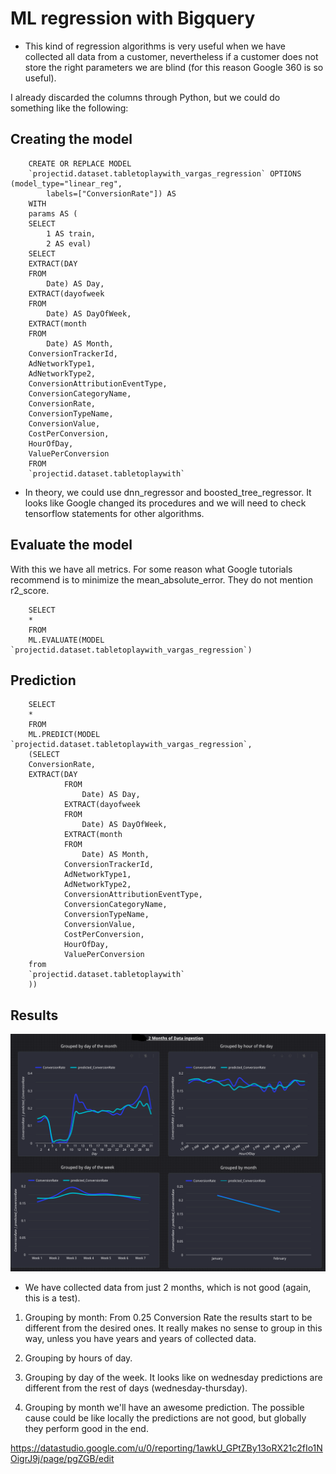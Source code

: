 # ML regression with Bigquery

- This kind of regression algorithms is very useful when we have collected all data from a customer, nevertheless if a customer does not store the right parameters we are blind (for this reason Google 360 is so useful).

I already discarded the columns through Python, but we could do something like the following:

## Creating the model

        CREATE OR REPLACE MODEL
        `projectid.dataset.tabletoplaywith_vargas_regression` OPTIONS (model_type="linear_reg",
            labels=["ConversionRate"]) AS
        WITH
        params AS (
        SELECT
            1 AS train,
            2 AS eval)
        SELECT
        EXTRACT(DAY
        FROM
            Date) AS Day,
        EXTRACT(dayofweek
        FROM
            Date) AS DayOfWeek,
        EXTRACT(month
        FROM
            Date) AS Month,
        ConversionTrackerId,
        AdNetworkType1,
        AdNetworkType2,
        ConversionAttributionEventType,
        ConversionCategoryName,
        ConversionRate,
        ConversionTypeName,
        ConversionValue,
        CostPerConversion,
        HourOfDay,
        ValuePerConversion
        FROM
        `projectid.dataset.tabletoplaywith`

- In theory, we could use dnn_regressor and boosted_tree_regressor. It looks like Google changed its procedures and we will need to check tensorflow statements for other algorithms.

## Evaluate the model

With this we have all metrics. For some reason what Google tutorials recommend is to minimize the mean_absolute_error. They do not mention r2_score.


        SELECT
        *
        FROM
        ML.EVALUATE(MODEL `projectid.dataset.tabletoplaywith_vargas_regression`)

## Prediction

        SELECT
        *
        FROM
        ML.PREDICT(MODEL `projectid.dataset.tabletoplaywith_vargas_regression`,
        (SELECT
        ConversionRate,
        EXTRACT(DAY
                FROM
                    Date) AS Day,
                EXTRACT(dayofweek
                FROM
                    Date) AS DayOfWeek,
                EXTRACT(month
                FROM
                    Date) AS Month,
                ConversionTrackerId,
                AdNetworkType1,
                AdNetworkType2,
                ConversionAttributionEventType,
                ConversionCategoryName,
                ConversionTypeName,
                ConversionValue,
                CostPerConversion,
                HourOfDay,
                ValuePerConversion
        from
        `projectid.dataset.tabletoplaywith`
        ))


## Results

![alt](../pics/bq-predictions-regression.png "")

- We have collected data from just 2 months, which is not good (again, this is a test).

1. Grouping by month:
    From 0.25 Conversion Rate the results start to be different from the desired ones. It really makes no sense to group in this way, unless you have years and years of collected data.

2. Grouping by hours of day.

3. Grouping by day of the week. It looks like on wednesday predictions are different from the rest of days (wednesday-thursday).

4. Grouping by month we'll have an awesome prediction. The possible cause could be like locally the predictions are not good, but globally they perform good in the end.

https://datastudio.google.com/u/0/reporting/1awkU_GPtZBy13oRX21c2fIo1NOigrJ9j/page/pgZGB/edit


